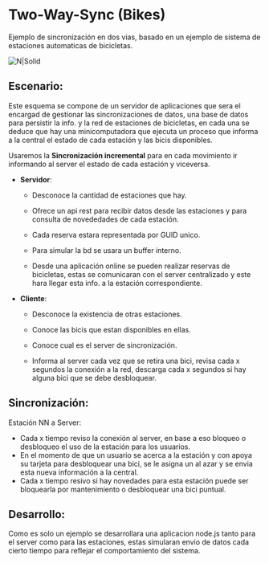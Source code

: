 # Two-Way-Sync (Bikes)
Ejemplo de sincronización en dos vias, basado en un ejemplo de sistema de estaciones automaticas de bicicletas.

![N|Solid](http://damiancipolat.com/webFiles/bike-sync2.png)

## Escenario:
Este esquema se compone de un servidor de aplicaciones que sera el encargad de gestionar las sincronizaciones de datos, una base de datos para persistir la info. y la red de estaciones de bicicletas, en cada una se deduce que hay una minicomputadora que ejecuta un proceso que informa a la central el estado de cada estación y las bicis disponibles.

Usaremos la **Sincronización incremental** para en cada movimiento ir informando al server el estado de cada estación y viceversa.	

- **Servidor**:
  - Desconoce la cantidad de estaciones que hay.

  - Ofrece un api rest para recibir datos desde las estaciones y para consulta de novededades de cada estación.

  - Cada reserva estara representada por GUID unico.

  - Para simular la bd se usara un buffer interno.
  
  - Desde una aplicación online se pueden realizar reservas de bicicletas, estas se comunicaran con el server centralizado y este hara llegar esta info. a la estación correspondiente.
  
- **Cliente**:
  - Desconoce la existencia de otras estaciones. 
  
  - Conoce las bicis que estan disponibles en ellas.
  
  - Conoce cual es el server de sincronización.
  
  - Informa al server cada vez que se retira una bici, revisa cada x segundos la conexión a la red, descarga cada x segundos si hay alguna bici que se debe desbloquear.
 
## Sincronización:

Estación NN a Server:
- Cada x tiempo reviso la conexión al server, en base a eso bloqueo o desbloqueo el uso de la estación para los usuarios.
- En el momento de que un usuario se acerca a la estación y con apoya su tarjeta para desbloquear una bici, se le asigna un al azar y se envia esta nueva información a la central.
- Cada x tiempo resivo si hay novedades para esta estación puede ser bloquearla por mantenimiento o desbloquear una bici puntual.

## Desarrollo:
Como es solo un ejemplo se desarrollara una aplicacion node.js tanto para el server como para las estaciones, estas simularan envio de datos cada cierto tiempo para reflejar el comportamiento del sistema.
